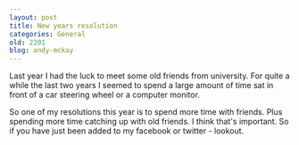 ```yaml
---
layout: post
title: New years resolution
categories: General
old: 2201
blog: andy-mckay
---
```

<p>Last year I had the luck to meet some old friends from university. For quite a while the last two years  I seemed to spend a large amount of time sat in front of a car steering wheel or a computer monitor.</p>
<p>So one of my resolutions this year is to spend more time with friends. Plus spending more time catching up with old friends. I think that's important. So if you have just been added to my facebook or twitter - lookout.</p> 